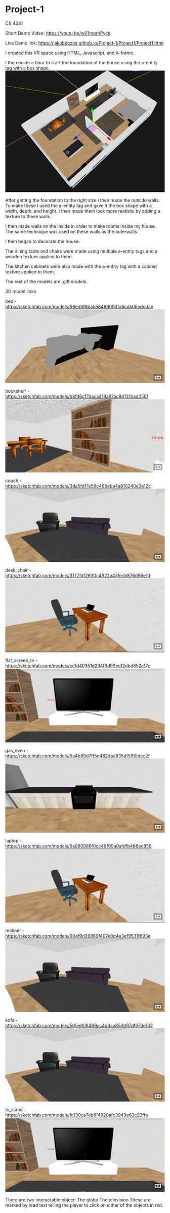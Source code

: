 # Project-1
CS 4331

Short Demo Video:
https://youtu.be/w01mqrhPyck

Live Demo link:
https://jakobdozier.github.io/Project-1/Project1/Project1.html


I created this VR space using HTML, Javascript, and A-frame.

I then made a floor to start the foundation of the house using the a-entity tag with a box shape.
![alt text](screenshots/pic1.png)

After getting the foundation to the right size i then made the outside walls. To make these I used the a-entity tag and gave it the box shape with a width, depth, and height. I then made them look more realistic by adding a texture to these walls. 

I then made walls on the inside in order to make rooms inside my house. The same technique was used on these walls as the outerwalls. 

I then began to decorate the house.

The dining table and chairs were made using multiple a-entity tags and a wooden texture applied to them. 

The kitchen cabinets were also made with the a-entity tag with a cabinet texture applied to them. 

The rest of the models are .glft models.

3D model links

bed - https://sketchfab.com/models/96ed3f6ba55848809dfa8cd505edddae
![alt text](screenshots/pic10.png)

bookshelf - https://sketchfab.com/models/b8f46cf7daca419a87ac8d131bad056f
![alt text](screenshots/pic6.png)

couch - https://sketchfab.com/models/3da5fdf7e59c466eba4a810240e3e12c
![alt text](screenshots/pic7.png)

desk_chair - https://sketchfab.com/models/3177fdf2630c4922a43fecb876d96e1d
![alt text](screenshots/pic9.png)

flat_screen_tv - https://sketchfab.com/models/cc1d40351d294f6d99ee12dbd852c17c
![alt text](screenshots/pic8.png)

gas_oven - https://sketchfab.com/models/9a4b89d7ff5c482dae835df596fdcc2f
![alt text](screenshots/pic4.png)

laptop - https://sketchfab.com/models/9a960986f0cc49f99a0afdfb486ec859
![alt text](screenshots/pic9.png)

recliner - https://sketchfab.com/models/90af9d39869f407e8d4e3ef9531f693e
![alt text](screenshots/pic7.png)

sofa - https://sketchfab.com/models/505e808469ac4d3aa853097df67de102
![alt text](screenshots/pic7.png)

tv_stand -https://sketchfab.com/models/fc130ca7eb6f4920afc3943e63c23ffa
![alt text](screenshots/pic8.png)


There are two interactable object:
  The globe
  The television
 These are marked by read text telling the player to click on either of the objects in red. 
